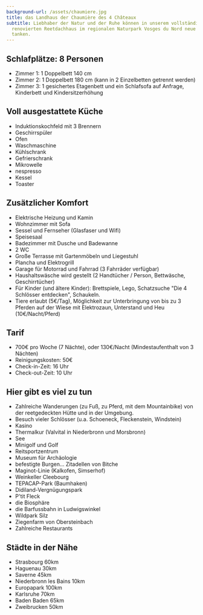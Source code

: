 ```yaml
---
background-url: /assets/chaumiere.jpg
title: das Landhaus der Chaumière des 4 Châteaux
subtitle: Liebhaber der Natur und der Ruhe können in unserem vollständig
  renovierten Reetdachhaus im regionalen Naturpark Vosges du Nord neue Energie
  tanken.
---
```

## Schlafplätze: 8 Personen

* Zimmer 1: 1 Doppelbett 140 cm
* Zimmer 2: 1 Doppelbett 180 cm (kann in 2 Einzelbetten getrennt werden)
* Zimmer 3: 1 gesichertes Etagenbett und ein Schlafsofa
  auf Anfrage, Kinderbett und Kindersitzerhöhung

## Voll ausgestattete Küche

* Induktionskochfeld mit 3 Brennern
* Geschirrspüler
* Ofen
* Waschmaschine
* Kühlschrank
* Gefrierschrank
* Mikrowelle
* nespresso
* Kessel
* Toaster

## Zusätzlicher Komfort

* Elektrische Heizung und Kamin
* Wohnzimmer mit Sofa
* Sessel und Fernseher (Glasfaser und Wifi)
* Speisesaal
* Badezimmer mit Dusche und Badewanne
* 2 WC
* Große Terrasse mit Gartenmöbeln und Liegestuhl
* Plancha und Elektrogrill
* Garage für Motorrad und Fahrrad (3 Fahrräder verfügbar)
* Haushaltswäsche wird gestellt (2 Handtücher / Person, Bettwäsche, Geschirrtücher)
* Für Kinder (und ältere Kinder): Brettspiele, Lego, Schatzsuche "Die 4 Schlösser entdecken", Schaukeln.
* Tiere erlaubt (5€/Tag), Möglichkeit zur Unterbringung von bis zu 3 Pferden auf der Wiese mit Elektrozaun, Unterstand und Heu (10€/Nacht/Pferd)

## Tarif

* 700€ pro Woche (7 Nächte), oder 130€/Nacht (Mindestaufenthalt von 3 Nächten)
* Reinigungskosten: 50€
* Check-in-Zeit: 16 Uhr
* Check-out-Zeit: 10 Uhr

## Hier gibt es viel zu tun

* Zahlreiche Wanderungen (zu Fuß, zu Pferd, mit dem Mountainbike) von der reetgedeckten Hütte und in der Umgebung.
* Besuch vieler Schlösser (u.a. Schoeneck, Fleckenstein, Windstein)
* Kasino
* Thermalkur (Valvital in Niederbronn und Morsbronn)
* See
* Minigolf und Golf
* Reitsportzentrum
* Museum für Archäologie
* befestigte Burgen... Zitadellen von Bitche
* Maginot-Linie (Kalkofen, Simserhof)
* Weinkeller Cleebourg
* TEPACAP-Park (Baumhaken)
* Didiland-Vergnügungspark
* P'tit Fleck
* die Biosphäre
* die Barfussbahn in Ludwigswinkel
* Wildpark Silz
* Ziegenfarm von Obersteinbach
* Zahlreiche Restaurants

## Städte in der Nähe

* Strasbourg 60km
* Haguenau 30km
* Saverne 45km
* Niederbronn les Bains 10km
* Europapark 100km
* Karlsruhe 70km
* Baden Baden 65km
* Zweibrucken 50km